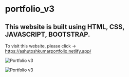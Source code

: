 # portfolio_v3

## This website is built using HTML, CSS, JAVASCRIPT, BOOTSTRAP.

To visit this website, please click -> https://ashutoshkumarportfolio.netlify.app/

![Portfolio v3](https://user-images.githubusercontent.com/40117155/230496345-1e3ca32e-94db-4afb-a4d2-74d4f04934ac.png)

![Portfolio v3](https://user-images.githubusercontent.com/40117155/230496362-218c17a4-882f-4fed-8e2c-16c9e958d7de.png)